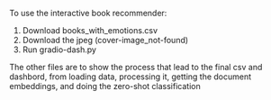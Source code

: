 To use the interactive book recommender:
1. Download books_with_emotions.csv
2. Download the jpeg (cover-image_not-found)
3. Run gradio-dash.py


The other files are to show the process that lead to the final csv and dashbord, from loading data, processing it,
getting the document embeddings, and doing the zero-shot classification
